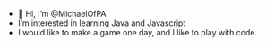 - 👋 Hi, I’m @MichaelOfPA
- I’m interested in learning Java and Javascript
- I would like to make a game one day, and I like to play with code.

<!---
MichaelOfPA/MichaelOfPA is a ✨ special ✨ repository because its `README.md` (this file) appears on your GitHub profile.
You can click the Preview link to take a look at your changes.
--->
